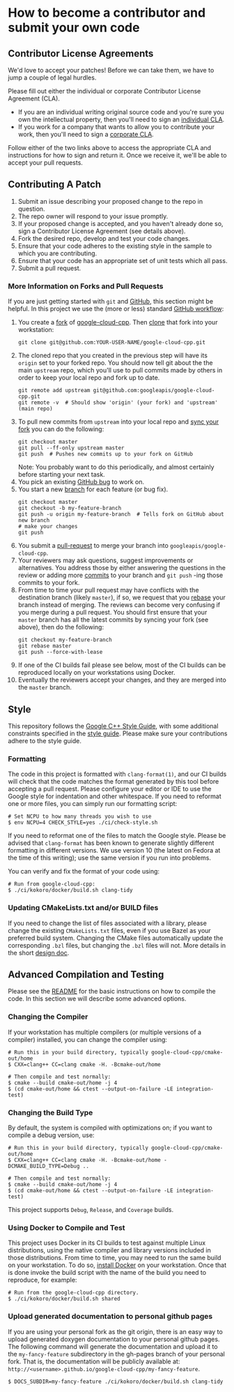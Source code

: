 # How to become a contributor and submit your own code

## Contributor License Agreements

We'd love to accept your patches! Before we can take them, we
have to jump a couple of legal hurdles.

Please fill out either the individual or corporate Contributor License Agreement
(CLA).

  * If you are an individual writing original source code and you're sure you
    own the intellectual property, then you'll need to sign an
    [individual CLA](https://developers.google.com/open-source/cla/individual).
  * If you work for a company that wants to allow you to contribute your work,
    then you'll need to sign a
    [corporate CLA](https://developers.google.com/open-source/cla/corporate).

Follow either of the two links above to access the appropriate CLA and
instructions for how to sign and return it. Once we receive it, we'll be able to
accept your pull requests.

## Contributing A Patch

1. Submit an issue describing your proposed change to the repo in question.
1. The repo owner will respond to your issue promptly.
1. If your proposed change is accepted, and you haven't already done so, sign a
   Contributor License Agreement (see details above).
1. Fork the desired repo, develop and test your code changes.
1. Ensure that your code adheres to the existing style in the sample to which
   you are contributing.
1. Ensure that your code has an appropriate set of unit tests which all pass.
1. Submit a pull request.

### More Information on Forks and Pull Requests

If you are just getting started with `git` and [GitHub](https://github.com),
this section might be helpful. In this project we use the (more or less)
standard [GitHub workflow][workflow-link]:

1. You create a [fork][fork-link] of [google-cloud-cpp][repo-link]. Then
   [clone][about-clone] that fork into your workstation:
   ```console
   git clone git@github.com:YOUR-USER-NAME/google-cloud-cpp.git
   ```
1. The cloned repo that you created in the previous step will have its `origin`
   set to your forked repo. You should now tell git about the the main
   `upstream` repo, which you'll use to pull commits made by others in order to
   keep your local repo and fork up to date.
   ```console
   git remote add upstream git@github.com:googleapis/google-cloud-cpp.git
   git remote -v  # Should show 'origin' (your fork) and 'upstream' (main repo)
   ```
1. To pull new commits from `upstream` into your local repo and
   [sync your fork][syncing-a-fork] you can do the following:
   ```console
   git checkout master
   git pull --ff-only upstream master
   git push  # Pushes new commits up to your fork on GitHub
   ```
   Note: You probably want to do this periodically, and almost certainly before
   starting your next task.
1. You pick an existing [GitHub bug][mastering-issues] to work on.
1. You start a new [branch][about-branches] for each feature (or bug fix).
   ```console
   git checkout master
   git checkout -b my-feature-branch
   git push -u origin my-feature-branch  # Tells fork on GitHub about new branch
   # make your changes
   git push
   ```
1. You submit a [pull-request][about-pull-requests] to merge your branch into
   `googleapis/google-cloud-cpp`.
1. Your reviewers may ask questions, suggest improvements or alternatives. You
   address those by either answering the questions in the review or adding more
   [commits][about-commits] to your branch and `git push` -ing those commits to
   your fork.
1. From time to time your pull request may have conflicts with the destination
   branch (likely `master`), if so, we request that you [rebase][about-rebase]
   your branch instead of merging. The reviews can become very confusing if you
   merge during a pull request. You should first ensure that your `master`
   branch has all the latest commits by syncing your fork (see above), then do
   the following:
   ```console
   git checkout my-feature-branch
   git rebase master
   git push --force-with-lease
   ```
1. If one of the CI builds fail please see below, most of the CI builds can
   be reproduced locally on your workstations using Docker.
1. Eventually the reviewers accept your changes, and they are merged into the
   `master` branch.

[workflow-link]: https://guides.github.com/introduction/flow/
[fork-link]: https://guides.github.com/activities/forking/
[repo-link]: https://github.com/googleapis/google-cloud-cpp.git
[mastering-issues]: https://guides.github.com/features/issues/
[about-clone]: https://help.github.com/articles/cloning-a-repository/
[about-branches]: https://help.github.com/articles/about-branches/
[about-pull-requests]: https://help.github.com/articles/about-pull-requests/
[about-commits]: https://help.github.com/desktop/guides/contributing-to-projects/committing-and-reviewing-changes-to-your-project/#about-commits
[about-rebase]: https://help.github.com/articles/about-git-rebase/
[syncing-a-fork]: https://help.github.com/articles/syncing-a-fork/

## Style

This repository follows the [Google C++ Style Guide](
https://google.github.io/styleguide/cppguide.html), with some additional
constraints specified in the [style guide](doc/cpp-style-guide.md).
Please make sure your contributions adhere to the style guide.

### Formatting

The code in this project is formatted with `clang-format(1)`, and our CI builds
will check that the code matches the format generated by this tool before
accepting a pull request. Please configure your editor or IDE to use the Google
style for indentation and other whitespace. If you need to reformat one or more
files, you can simply run our formatting script:

```console
# Set NCPU to how many threads you wish to use
$ env NCPU=4 CHECK_STYLE=yes ./ci/check-style.sh
```

If you need to reformat one of the files to match the Google style.  Please be
advised that `clang-format` has been known to generate slightly different
formatting in different versions. We use version 10 (the latest on Fedora at
the time of this writing); use the same version if you run into problems.

You can verify and fix the format of your code using:

```console
# Run from google-cloud-cpp:
$ ./ci/kokoro/docker/build.sh clang-tidy
```

### Updating CMakeLists.txt and/or BUILD files

If you need to change the list of files associated with a library, please change
the existing `CMakeLists.txt` files, even if you use Bazel as your preferred
build system.  Changing the CMake files automatically update the corresponding
`.bzl` files, but changing the `.bzl` files will not. More details in the short
[design doc](doc/working-with-bazel-and-cmake.md).

## Advanced Compilation and Testing

Please see the [README](README.md) for the basic instructions on how to compile
the code.  In this section we will describe some advanced options.

### Changing the Compiler

If your workstation has multiple compilers (or multiple versions of a compiler)
installed, you can change the compiler using:

```console
# Run this in your build directory, typically google-cloud-cpp/cmake-out/home
$ CXX=clang++ CC=clang cmake -H. -Bcmake-out/home

# Then compile and test normally:
$ cmake --build cmake-out/home -j 4
$ (cd cmake-out/home && ctest --output-on-failure -LE integration-test)
```

### Changing the Build Type

By default, the system is compiled with optimizations on; if you want to compile
a debug version, use:

```console
# Run this in your build directory, typically google-cloud-cpp/cmake-out/home
$ CXX=clang++ CC=clang cmake -H. -Bcmake-out/home -DCMAKE_BUILD_TYPE=Debug ..

# Then compile and test normally:
$ cmake --build cmake-out/home -j 4
$ (cd cmake-out/home && ctest --output-on-failure -LE integration-test)
```

This project supports `Debug`, `Release`, and `Coverage` builds.

### Using Docker to Compile and Test

This project uses Docker in its CI builds to test against multiple Linux
distributions, using the native compiler and library versions included in those
distributions.
From time to time, you may need to run the same build on your workstation.
To do so, [install Docker](https://docs.docker.com/engine/installation/)
on your workstation. Once that is done invoke the build script with the name
of the build you need to reproduce, for example:

```console
# Run from the google-cloud-cpp directory.
$ ./ci/kokoro/docker/build.sh shared
```

### Upload generated documentation to personal github pages

If you are using your personal fork as the git origin, there is an easy way to
upload generated doxygen documentation to your personal github pages. The
following command will generate the documentation and upload it to the
`my-fancy-feature` subdirectory in the gh-pages branch of your personal fork.
That is, the documentation will be publicly available at:
`http://<username>.github.io/google-cloud-cpp/my-fancy-feature`.

```console
$ DOCS_SUBDIR=my-fancy-feature ./ci/kokoro/docker/build.sh clang-tidy
```
